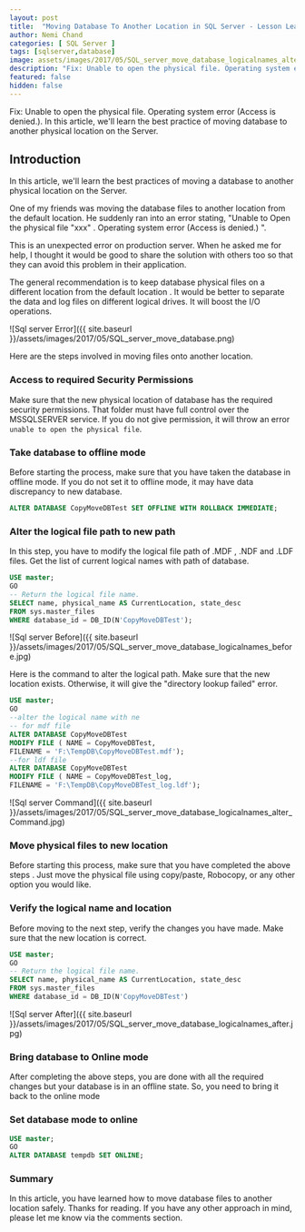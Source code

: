 ```yaml
---
layout: post
title:  "Moving Database To Another Location in SQL Server - Lesson Learned"
author: Nemi Chand
categories: [ SQL Server ]
tags: [sqlserver,database]
image: assets/images/2017/05/SQL_server_move_database_logicalnames_alter_Command.jpg
description: "Fix: Unable to open the physical file. Operating system error (Access is denied.). In this article, we'll learn the best practice of moving database to another physical location on the Server."
featured: false
hidden: false
---
```


Fix: Unable to open the physical file. Operating system error (Access is denied.). In this article, we'll learn the best practice of moving database to another physical location on the Server.

## Introduction

In this article, we'll learn the best practices of moving a database to another physical location on the Server.

One of my  friends was moving the database files to another location from the default location. He suddenly ran into an error stating, "Unable to Open the physical file "xxx" . Operating system error (Access is denied.) ".

This is an unexpected error on production server. When he asked me for help, I thought it would be good to share the solution with others too so that they can avoid this problem in their application.

The general recommendation is to keep database physical files on a different location from the default location . It would be better to separate the data and log files on different logical drives. It will boost the I/O operations.

![Sql server Error]({{ site.baseurl }}/assets/images/2017/05/SQL_server_move_database.png)

Here are the steps involved in moving files onto another location.

### Access to required Security Permissions

Make sure that the new physical location of database has the required security permissions. That folder must have full control over the MSSQLSERVER service. If you do not give permission, it will throw an error `unable to open the physical file`.

### Take database to offline mode

Before starting the process, make sure that you have taken the database in offline mode. If you do not set it to offline mode, it may have data discrepancy to new database.

```sql
ALTER DATABASE CopyMoveDBTest SET OFFLINE WITH ROLLBACK IMMEDIATE;
```

### Alter the logical file path to new path

In this step, you have to modify the logical file path of .MDF , .NDF and .LDF files. Get the list of current logical names with path of database.

```sql
USE master;  
GO  
-- Return the logical file name.  
SELECT name, physical_name AS CurrentLocation, state_desc  
FROM sys.master_files  
WHERE database_id = DB_ID(N'CopyMoveDBTest');  
```

![Sql server Before]({{ site.baseurl }}/assets/images/2017/05/SQL_server_move_database_logicalnames_before.jpg)

Here is the command to alter the logical path. Make sure that the new location exists. Otherwise, it will give the "directory lookup failed" error.

```sql
USE master;  
GO  
--alter the logical name with ne  
-- for mdf file  
ALTER DATABASE CopyMoveDBTest  
MODIFY FILE ( NAME = CopyMoveDBTest,  
FILENAME = 'F:\TempDB\CopyMoveDBTest.mdf');  
--for ldf file  
ALTER DATABASE CopyMoveDBTest  
MODIFY FILE ( NAME = CopyMoveDBTest_log,  
FILENAME = 'F:\TempDB\CopyMoveDBTest_log.ldf');
```

![Sql server Command]({{ site.baseurl }}/assets/images/2017/05/SQL_server_move_database_logicalnames_alter_Command.jpg)

### Move physical files to new location

Before starting this process, make sure that you have completed the above steps . Just move the physical file using copy/paste, Robocopy, or any other option you would like.

### Verify the logical name and location

Before moving to the next step, verify the changes you have made. Make sure that the new location is correct.

```sql
USE master;  
GO  
-- Return the logical file name.  
SELECT name, physical_name AS CurrentLocation, state_desc  
FROM sys.master_files  
WHERE database_id = DB_ID(N'CopyMoveDBTest')  
```

![Sql server After]({{ site.baseurl }}/assets/images/2017/05/SQL_server_move_database_logicalnames_after.jpg)

### Bring database to Online mode

After completing the above steps, you are done with all the required changes but your database is in an offline state. So, you need to bring it back to the online mode

### Set database mode to online

```sql
USE master;  
GO  
ALTER DATABASE tempdb SET ONLINE;
```

### Summary

In this article, you have learned how to move database files to another location safely. Thanks for reading. If you have any other approach in mind, please let me know via the comments section.
